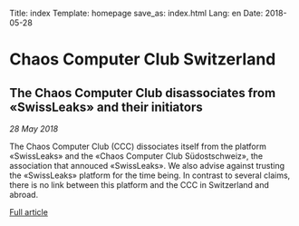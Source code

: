 Title: index
Template: homepage
save_as: index.html
Lang: en
Date: 2018-05-28

# Chaos Computer Club Switzerland

## The Chaos Computer Club disassociates from «SwissLeaks» and their initiators

*28 May 2018*

The Chaos Computer Club (CCC) dissociates itself from the platform «SwissLeaks» and the «Chaos Computer Club Südostschweiz», the association that annouced «SwissLeaks». We also advise against trusting the «SwissLeaks» platform for the time being. In contrast to several claims, there is no link between this platform and the CCC in Switzerland and abroad.

[Full article](../PR-Dissociation-CCC-SO-Swissleaks.html)
